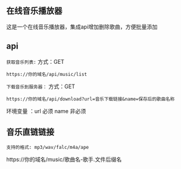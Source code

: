 ## 在线音乐播放器

这是一个在线音乐播放器，集成api增加删除歌曲，方便批量添加

## api
```获取音乐列表:``` 
方式：GET
```
https://你的域名/api/music/list
```

```下载音乐到服务器：```
方式：GET
```
https://你的域名/api/download?url=音乐下载链接&name=保存后的歌曲名称
```
环境变量 ：url 必须  name 非必须

## 音乐直链链接
```支持的格式: mp3/wav/falc/m4a/ape```

https://你的域名/music/歌曲名-歌手.文件后缀名
